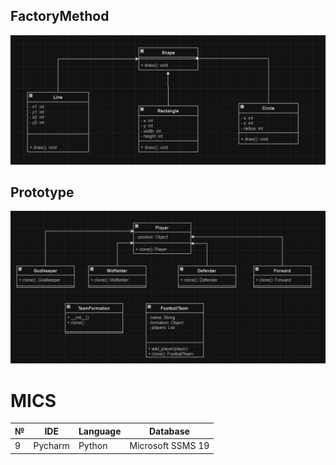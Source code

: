 ## FactoryMethod
![FactoryMethod](https://github.com/SofiaBondarchyk/MIKS/blob/LABA2/LABA2/1/1.png)

## Prototype
![Prototype](https://github.com/SofiaBondarchyk/MIKS/blob/LABA2/LABA2/2/2.png)

# MICS
| № |   IDE  | Language |      Database     |
|---|--------|----------|-------------------|
| 9 | Pycharm |  Python | Microsoft SSMS 19 |
